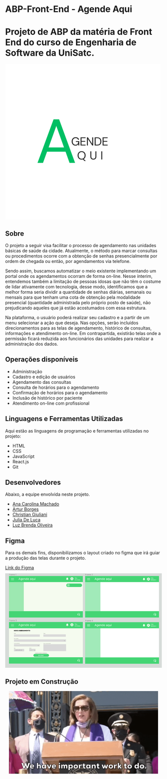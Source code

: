 # ABP-Front-End - Agende Aqui

<!-- Título do Projeto -->
<h1>Projeto de ABP da matéria de Front End do curso de Engenharia de Software da UniSatc.</h1>

<img src="logo.png">

## Sobre

<!-- Descrição do Projeto -->
<p align="left">
  O projeto a seguir visa facilitar o processo de agendamento nas unidades básicas de saúde da cidade. Atualmente, o método para marcar consultas ou procedimentos ocorre com a obtenção de senhas presencialmente por ordem de chegada ou então, por agendamentos via telefone.
</p>

<p align="left">
Sendo assim, buscamos automatizar o meio existente implementando um portal onde os agendamentos ocorram de forma on-line. Nesse ínterim, entendemos também a limitação de pessoas idosas que não têm o costume de lidar ativamente com tecnologia, desse modo, identificamos que a melhor forma seria dividir a quantidade de senhas diárias, semanais ou mensais para que tenham uma cota de obtenção pela modalidade presencial (quantidade administrada pelo próprio posto de saúde), não prejudicando aqueles que já estão acostumados com essa estrutura.
</p>

<p align="left">
Na plataforma, o usuário poderá realizar seu cadastro e a partir de um menu selecionar a ação que deseja. Nas opções, serão incluídos direcionamentos para as telas de agendamento, histórico de consultas, informações e atendimento on-line. Em contrapartida, existirão telas onde a permissão ficará reduzida aos funcionários das unidades para realizar a administração dos dados.
</p>

## Operações disponíveis

<ul>
<li>Administração</li>
<li>Cadastro e edição de usuários</li>
<li>Agendamento das consultas</li>
<li>Consulta de horários para o agendamento</li>
<li>Confirmação de horários para o agendamento</li>
<li>Inclusão de histórico por paciente</li>
<li>Atendimento on-line com profissional</li>
</ul>

## Linguagens e Ferramentas Utilizadas

Aqui estão as linguagens de programação e ferramentas utilizadas no projeto:

<ul>
<li>HTML</li>
<li>CSS</li>
<li>JavaScript</li>
<li>React.js</li>
<li>Git</li>
</ul>

## Desenvolvedores

Abaixo, a equipe envolvida neste projeto.

<ul>
<li><a href="https://github.com/anacarolina1002">Ana Carolina Machado</a></li>
<li><a href="https://github.com/ArturBarbos4">Artur Borges</a></li>
<li><a href="https://github.com/Xiristian">Christian Giuliani</a></li>
<li><a href="https://github.com/judwluca">Julia De Luca</a></li>
<li><a href="https://github.com/luzbrendaoliv">Luz Brenda  Oliveira</a></li>
</ul>


## Figma

<p>
Para os demais fins, disponibilizamos o layout criado no figma que irá guiar a produção das telas durante o projeto.
</p>

<p style="margin-bottom: 10px;">
<a href="https://www.figma.com/file/rN0dwuGNB8HnyAT6trEHup/Untitled?type=design&node-id=0%3A1&t=yoQMCmrCJhBRTQLY-1">
Link do Figma
</a>
</p>
<img src="Figma1.png">

## Projeto em Construção

<p align="center">
<img src="worktodo.gif">
</p>

